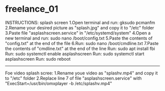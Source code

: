 # freelance_01
INSTRUCTIONS: splash screen
1.Open terminal and run: gksudo pcmanfm
2.Rename your desired picture as "splash.jpg" and copy it to "/etc" folder
3.Paste file "asplashscreen.service" in "/etc/systemd/system"
4.Open a new terminal and run: sudo nano /boot/config.txt
5.Paste the contents of "config.txt" at the end of the file
6.Run: sudo nano /boot/cmdline.txt
7.Paste the contents of "cmdline.txt" at the end of the line
Run: sudo apt install fbi
Run: sudo systemctl enable asplashscreen
Run: sudo systemctl start asplashscreen
Run: sudo reboot


________________________________
Foe video splash scree:
1.Rename youe video as "splashv.mp4" and copy it to "/etc" folder
2.Replace line 7 of file "asplashscreen.service" with "ExecStart=/usr/bin/omxplayer -b /etc/splashv.mp4"
